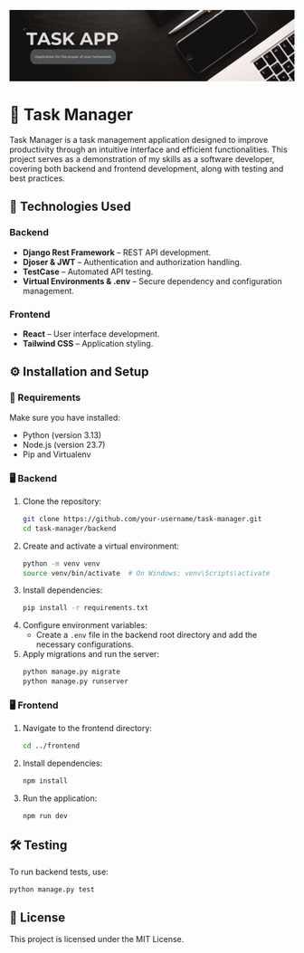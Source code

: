 ![TaskApp Banner](/build/static/taskAppBanner.png)
# 📌 Task Manager

Task Manager is a task management application designed to improve productivity through an intuitive interface and efficient functionalities. This project serves as a demonstration of my skills as a software developer, covering both backend and frontend development, along with testing and best practices.

## 🚀 Technologies Used

### Backend
- **Django Rest Framework** – REST API development.
- **Djoser & JWT** – Authentication and authorization handling.
- **TestCase** – Automated API testing.
- **Virtual Environments & .env** – Secure dependency and configuration management.

### Frontend
- **React** – User interface development.
- **Tailwind CSS** – Application styling.

## ⚙️ Installation and Setup

### 🔧 Requirements
Make sure you have installed:
- Python (version 3.13)
- Node.js (version 23.7)
- Pip and Virtualenv

### 🖥 Backend
1. Clone the repository:
   ```bash
   git clone https://github.com/your-username/task-manager.git
   cd task-manager/backend
   ```
2. Create and activate a virtual environment:
   ```bash
   python -m venv venv  
   source venv/bin/activate  # On Windows: venv\Scripts\activate
   ```
3. Install dependencies:
   ```bash
   pip install -r requirements.txt
   ```
4. Configure environment variables:
   - Create a `.env` file in the backend root directory and add the necessary configurations.
5. Apply migrations and run the server:
   ```bash
   python manage.py migrate  
   python manage.py runserver  
   ```

### 🖥 Frontend
1. Navigate to the frontend directory:
   ```bash
   cd ../frontend
   ```
2. Install dependencies:
   ```bash
   npm install  
   ```
3. Run the application:
   ```bash
   npm run dev  
   ```

## 🛠 Testing
To run backend tests, use:
```bash
python manage.py test  
```

## 📜 License
This project is licensed under the MIT License.
